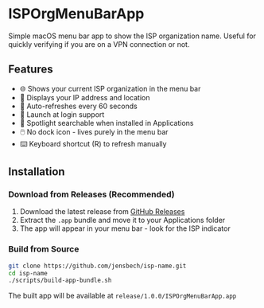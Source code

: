 # ISPOrgMenuBarApp

Simple macOS menu bar app to show the ISP organization name. Useful for quickly verifying if you are on a VPN connection or not.

## Features

- 🌐 Shows your current ISP organization in the menu bar
- 📍 Displays your IP address and location
- 🔄 Auto-refreshes every 60 seconds
- 🚀 Launch at login support
- 🎯 Spotlight searchable when installed in Applications
- 🖱️ No dock icon - lives purely in the menu bar
- ⌨️ Keyboard shortcut (R) to refresh manually

## Installation

### Download from Releases (Recommended)
1. Download the latest release from [GitHub Releases](https://github.com/jensbech/isp-name/releases)
2. Extract the `.app` bundle and move it to your Applications folder
3. The app will appear in your menu bar - look for the ISP indicator

### Build from Source
```bash
git clone https://github.com/jensbech/isp-name.git
cd isp-name
./scripts/build-app-bundle.sh
```

The built app will be available at `release/1.0.0/ISPOrgMenuBarApp.app`
